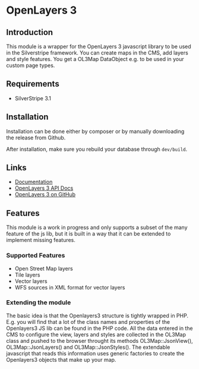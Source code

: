 # OpenLayers 3

## Introduction

This module is a wrapper for the OpenLayers 3 javascript library to be used in the Silverstripe framework. You can create maps in the CMS, add layers and style features. You get a OL3Map DataObject e.g. to be used in your custom page types.

## Requirements

 * SilverStripe 3.1

## Installation

Installation can be done either by composer or by manually downloading the
release from Github.

After installation, make sure you rebuild your database through `dev/build`.

## Links ##

 * [Documentation](docs/en/index.md)
 * [OpenLayers 3 API Docs](http://openlayers.org/en/v3.19.1/apidoc/)
 * [OpenLayers 3 on GitHub](https://github.com/openlayers/ol3)

## Features

This module is a work in progress and only supports a subset of the many feature of the js lib, but it is built in a way that it can be extended to implement missing features.

### Supported Features

 * Open Street Map layers
 * Tile layers
 * Vector layers
 * WFS sources in XML format for vector layers

### Extending the module

The basic idea is that the Openlayers3 structure is tightly wrapped in PHP. E.g. you will find that a lot of the class names and properties of the Openlayers3 JS lib can be found in the PHP code. All the data entered in the CMS to configure the view, layers and styles are collected in the OL3Map class and pushed to the browser throught its methods OL3Map::JsonView(),  OL3Map::JsonLayers() and  OL3Map::JsonStyles(). The extendable javascript that reads this information uses generic factories to create the Openlayers3 objects that make up your map.
